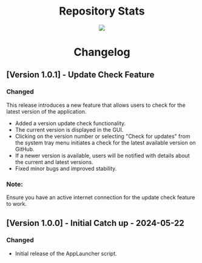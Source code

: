 <h1 align="center" id="heading">Repository Stats</h1>

<p align="center">
  <a href="https://iThieler.github.io/AppLauncher/">
    <img src="https://github-readme-stats.vercel.app/api/pin?username=iThieler&repo=Applauncher&theme=dark" />
  </a>
</p>

<h1 align="center" id="heading">Changelog</h1>

## [Version 1.0.1] - Update Check Feature

### Changed
This release introduces a new feature that allows users to check for the latest version of the application.

- Added a version update check functionality.
- The current version is displayed in the GUI.
- Clicking on the version number or selecting "Check for updates" from the system tray menu initiates a check for the latest available version on GitHub.
- If a newer version is available, users will be notified with details about the current and latest versions.
- Fixed minor bugs and improved stability.
### Note:
Ensure you have an active internet connection for the update check feature to work.

## [Version 1.0.0] - Initial Catch up - 2024-05-22
 
### Changed
- Initial release of the AppLauncher script.
